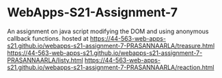 # WebApps-S21-Assignment-7
An assignment on java script modifying the DOM and using anonymous callback functions.
hosted at https://44-563-web-apps-s21.github.io/webapps-s21-assignment-7-PRASANNAARLA/treasure.html
https://44-563-web-apps-s21.github.io/webapps-s21-assignment-7-PRASANNAARLA/listy.html
https://44-563-web-apps-s21.github.io/webapps-s21-assignment-7-PRASANNAARLA/reaction.html